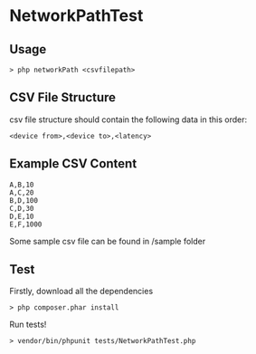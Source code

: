 # NetworkPathTest

## Usage

    > php networkPath <csvfilepath>

## CSV File Structure

csv file structure should contain the following data in this order:
```
<device from>,<device to>,<latency>
```

## Example CSV Content
```
A,B,10
A,C,20
B,D,100
C,D,30
D,E,10
E,F,1000
```

Some sample csv file can be found in /sample folder

## Test
Firstly, download all the dependencies

    > php composer.phar install

Run tests!

    > vendor/bin/phpunit tests/NetworkPathTest.php